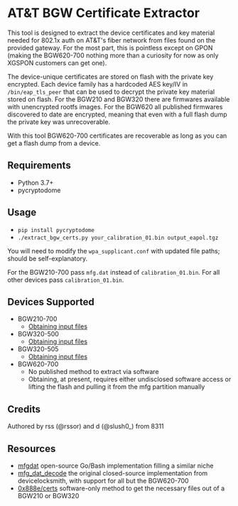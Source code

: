 # AT&T BGW Certificate Extractor
This tool is designed to extract the device certificates and key material needed for 802.1x auth on AT&T's fiber network from files found on the provided gateway. For the most part, this is pointless except on GPON (making the BGW620-700 nothing more than a curiosity for now as only XGSPON customers can get one).

The device-unique certificates are stored on flash with the private key encrypted. Each device family has a hardcoded AES key/IV in `/bin/eap_tls_peer` that can be used to decrypt the private key material stored on flash. For the BGW210 and BGW320 there are firmwares available with unencrypted rootfs images. For the BGW620 all published firmwares discovered to date are encrypted, meaning that even with a full flash dump the private key was unrecoverable.

With this tool BGW620-700 certificates are recoverable as long as you can get a flash dump from a device.

## Requirements
- Python 3.7+
- pycryptodome

## Usage
- `pip install pycryptodome`
- `./extract_bgw_certs.py your_calibration_01.bin output_eapol.tgz`

You will need to modify the `wpa_supplicant.conf` with updated file paths; should be self-explanatory.

For the BGW210-700 pass `mfg.dat` instead of `calibration_01.bin`. For all other devices pass `calibration_01.bin`.

## Devices Supported
- BGW210-700
	- [Obtaining input files](https://github.com/0x888e/certs)
- BGW320-500
	- [Obtaining input files](https://github.com/0x888e/certs)
- BGW320-505
	- [Obtaining input files](https://github.com/0x888e/certs)
- BGW620-700
	- No published method to extract via software
	- Obtaining, at present, requires either undisclosed software access or lifting the flash and pulling it from the mfg partition manually

## Credits
Authored by rss (@rssor) and d (@slush0_) from 8311

## Resources
- [mfgdat](https://github.com/abrender/mfgdat/) open-source Go/Bash implementation filling a similar niche
- [mfg_dat_decode](https://www.devicelocksmith.com/2018/12/eap-tls-credentials-decoder-for-nvg-and.html) the original closed-source implementation from devicelocksmith, with support for all but the BGW620-700
- [0x888e/certs](https://github.com/0x888e/certs) software-only method to get the necessary files out of a BGW210 or BGW320
